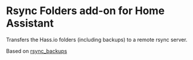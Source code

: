 # Rsync Folders add-on for Home Assistant

Transfers the Hass.io folders (including backups) to a remote rsync server.

Based on [rsync_backups](https://github.com/tykarol/hassio-addons)


